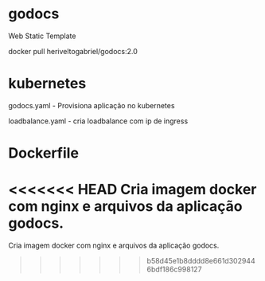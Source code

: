 # godocs
Web Static Template

docker pull heriveltogabriel/godocs:2.0


# kubernetes
  godocs.yaml  - Provisiona aplicação no kubernetes
  
  loadbalance.yaml - cria loadbalance com ip de ingress

# Dockerfile
<<<<<<< HEAD
  Cria imagem docker com nginx e arquivos da aplicação godocs.
=======
  Cria imagem docker com nginx e arquivos da aplicação godocs.
>>>>>>> b58d45e1b8dddd8e661d3029446bdf186c998127

